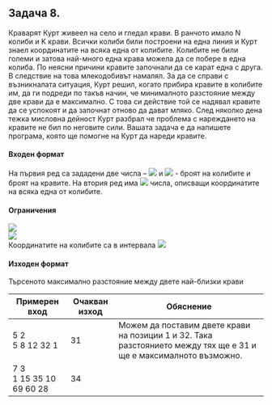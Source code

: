 ## Задача 8.

Краварят Курт живеел на село и гледал крави. В ранчото имало N колиби и K крави. Всички колиби били построени на една линия и Курт знаел координатите на всяка една от колибите. Колибите не били големи и затова най-много една крава можела да се побере в една колиба. По неясни причини кравите започнали да се карат една с друга. В следствие на това млекодобивът намалял. За да се справи с възникналата ситуация, Курт решил, когато прибира кравите в колибите им, да ги подреди по такъв начин, че минималното разстояние между две крави да е максимално. С това си действие той се надявал кравите да се успокоят и да започнат отново да дават мляко. След няколко дена тежка мисловна дейност Курт разбрал че проблема с нареждането на кравите не бил по неговите сили. Вашата задача е да напишете програма, която ще помогне на Курт да нареди кравите.

#### Входен формат
На първия ред са зададени две числа – <img src="https://latex.codecogs.com/svg.latex?\Large&space;N"> и <img src="https://latex.codecogs.com/svg.latex?\Large&space;K"> - броят на колибите и броят на кравите. На втория ред има <img src="https://latex.codecogs.com/svg.latex?\Large&space;N"> числа, описващи координатите на всяка една от колибите.

#### Ограничения
<img src="https://latex.codecogs.com/svg.latex?\Large&space;1\le{N}\le{100000}"><br>
<img src="https://latex.codecogs.com/svg.latex?\Large&space;2\le{K}\le{N}"><br>
Координатите на колибите са в интервала <img src="https://latex.codecogs.com/svg.latex?\Large&space;[1,2000000000]">

#### Изходен формат
Търсеното максимално разстояние между двете най-близки крави

Примерен вход|Очакван изход|Обяснение
-|-|-
5 2<br>5 8 12 32 1|31|Можем да поставим двете крави на позиции 1 и 32. Така разстоянието между тях ще е 31 и ще е максималното възможно.
7 3<br>1 15 35 10 69 60 28|34
